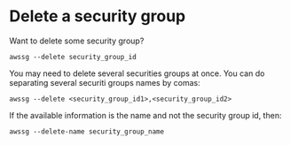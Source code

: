 # Delete a security group

Want to delete some security group?
```
awssg --delete security_group_id
```

You may need to delete several securities groups at once. You can do separating several securiti groups names by comas:
```
awssg --delete <security_group_id1>,<security_group_id2>
```

If the available information is the name and not the security group id, then:
```
awssg --delete-name security_group_name
```
